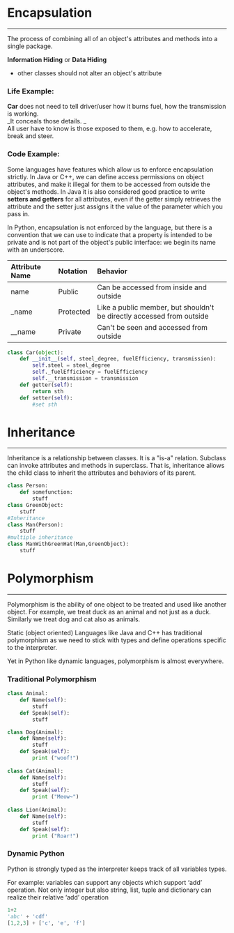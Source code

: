 # Encapsulation
---
The process of combining all of an object's attributes and methods into a single package.

**Information Hiding** or **Data Hiding**

* other classes should not alter an object's attribute

### Life Example:

**Car** does not need to tell driver/user how it burns fuel, how the transmission is working.   
_It conceals those details. _  
All user have to know is those exposed to them, e.g. how to accelerate, break and steer.

### Code Example:

Some languages have features which allow us to enforce encapsulation strictly. In Java or C++, we can define access permissions on object attributes, and make it illegal for them to be accessed from outside the object's methods. In Java it is also considered good practice to write **setters and getters** for all attributes, even if the getter simply retrieves the attribute and the setter just assigns it the value of the parameter which you pass in.

In Python, encapsulation is not enforced by the language, but there is a convention that we can use to indicate that a property is intended to be private and is not part of the object's public interface: we begin its name with an underscore.

| Attribute Name | Notation | Behavior |
| :--- | :--- |:--- |
| name  | Public | Can be accessed from inside and outside |
| _name  | Protected | Like a public member, but shouldn't be directly accessed from outside |
| __name  | Private | Can't be seen and accessed from outside |

```py
class Car(object):
    def __init__(self, steel_degree, fuelEfficiency, transmission):
        self.steel = steel_degree
        self._fuelEfficiency = fuelEfficiency
        self.__transmission = transmission
    def getter(self):
        return sth
    def setter(self):
        #set sth
```

# Inheritance
---

Inheritance is a relationship between classes. It is a "is-a" relation.
Subclass can invoke attributes and methods in superclass.
That is, inheritance allows the child class to inherit the attributes and behaviors of its parent.

```py
class Person:
    def somefunction:
        stuff
class GreenObject:
    stuff
#Inheritance
class Man(Person):
    stuff
#multiple inheritance
class ManWithGreenHat(Man,GreenObject):
    stuff
```


# Polymorphism
---

Polymorphism is the ability of one object to be treated and used like another object. 
For example, we treat duck as an animal and not just as a duck. Similarly we treat dog and cat also as animals.

Static (object oriented) Languages like Java and C++ has traditional polymorphism as we need to stick with types and define operations specific to the interpreter. 

Yet in Python like dynamic languages, polymorphism is almost everywhere.

### Traditional Polymorphism
```py
class Animal:
    def Name(self):
        stuff
    def Speak(self):
        stuff

class Dog(Animal):
    def Name(self):
        stuff
    def Speak(self):
        print ("woof!")
        
class Cat(Animal):
    def Name(self):
        stuff
    def Speak(self):
        print ("Meow~")
        
class Lion(Animal):
    def Name(self):
        stuff
    def Speak(self):
        print ("Roar!")
```
### Dynamic Python
Python is strongly typed as the interpreter keeps track of all variables types. 

For example:  variables can support any objects which support ‘add’ operation. Not only integer but also string, list, tuple and dictionary can realize their relative ‘add’ operation

```py
1+2
'abc' + 'cdf'
[1,2,3] + ['c', 'e', 'f']
```

